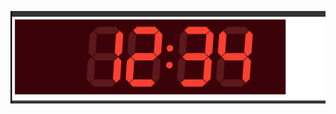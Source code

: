 ![digital clock: LED numbers](https://raw.githubusercontent.com/elisechant/skeumorphism/master/digital-clock-preview.png)

